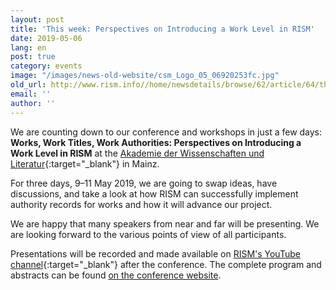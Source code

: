 ```yaml
---
layout: post
title: 'This week: Perspectives on Introducing a Work Level in RISM'
date: 2019-05-06
lang: en
post: true
category: events
image: "/images/news-old-website/csm_Logo_05_06920253fc.jpg"
old_url: http://www.rism.info//home/newsdetails/browse/62/article/64/this-week-perspectives-on-introducing-a-work-level-in-rism.html
email: ''
author: ''
---
```


We are counting down to our conference and workshops in just a few days: **Works, Work Titles, Work Authorities: Perspectives on Introducing a Work Level in RISM** at the [Akademie der Wissenschaften und Literatur](http://www.adwmainz.de/anfahrt.html){:target="_blank"} in Mainz.

For three days, 9–11 May 2019, we are going to swap ideas, have discussions, and take a look at how RISM can successfully implement authority records for works and how it will advance our project.

We are happy that many speakers from near and far will be presenting. We are looking forward to the various points of view of all participants.

Presentations will be recorded and made available on [RISM's YouTube channel](https://www.youtube.com/channel/UCWLRkiqVuq8BrYbCArubi_w){:target="_blank"} after the conference. The complete program and abstracts can be found [on the conference website](/publications/introducing-a-work-level-in-rism-2019.html).

